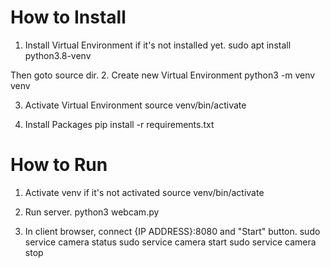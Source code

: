 # How to Install
1. Install Virtual Environment if it's not installed yet.
sudo apt install python3.8-venv

Then goto source dir.
2. Create new Virtual Environment
python3 -m venv venv

3. Activate Virtual Environment
source venv/bin/activate

4. Install Packages
pip install -r requirements.txt

# How to Run
1. Activate venv if it's not activated
source venv/bin/activate

2. Run server.
python3 webcam.py


3. In client browser, connect {IP ADDRESS}:8080 and "Start" button.
sudo service camera status
sudo service camera start
sudo service camera stop
